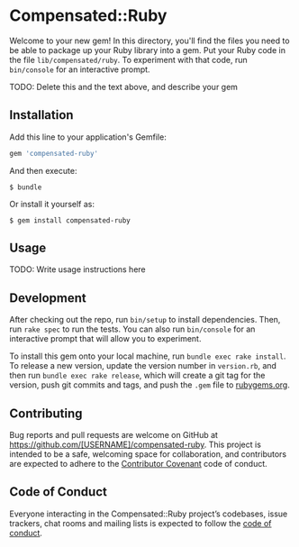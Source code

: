 # Compensated::Ruby

Welcome to your new gem! In this directory, you'll find the files you need to be able to package up your Ruby library into a gem. Put your Ruby code in the file `lib/compensated/ruby`. To experiment with that code, run `bin/console` for an interactive prompt.

TODO: Delete this and the text above, and describe your gem

## Installation

Add this line to your application's Gemfile:

```ruby
gem 'compensated-ruby'
```

And then execute:

    $ bundle

Or install it yourself as:

    $ gem install compensated-ruby

## Usage

TODO: Write usage instructions here

## Development

After checking out the repo, run `bin/setup` to install dependencies. Then, run `rake spec` to run the tests. You can also run `bin/console` for an interactive prompt that will allow you to experiment.

To install this gem onto your local machine, run `bundle exec rake install`. To release a new version, update the version number in `version.rb`, and then run `bundle exec rake release`, which will create a git tag for the version, push git commits and tags, and push the `.gem` file to [rubygems.org](https://rubygems.org).

## Contributing

Bug reports and pull requests are welcome on GitHub at https://github.com/[USERNAME]/compensated-ruby. This project is intended to be a safe, welcoming space for collaboration, and contributors are expected to adhere to the [Contributor Covenant](http://contributor-covenant.org) code of conduct.

## Code of Conduct

Everyone interacting in the Compensated::Ruby project’s codebases, issue trackers, chat rooms and mailing lists is expected to follow the [code of conduct](https://github.com/[USERNAME]/compensated-ruby/blob/master/CODE_OF_CONDUCT.md).
